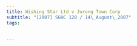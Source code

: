 ```yaml
---
title: Wishing Star Ltd v Jurong Town Corp 
subtitle: "[2007] SGHC 128 / 14\_August\_2007"
tags:


---
```


